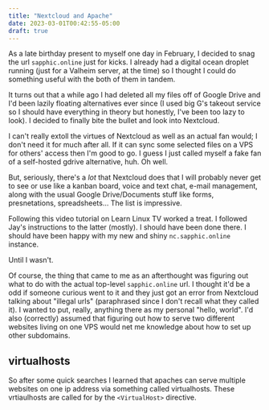 ```yaml
---
title: "Nextcloud and Apache"
date: 2023-03-01T00:42:55-05:00
draft: true
---
```


As a late birthday present to myself one day in February, I decided to snag the url `sapphic.online` just for kicks. I already had a digital ocean droplet running (just for a Valheim server, at the time) so I thought I could do something useful with the both of them in tandem.

It turns out that a while ago I had deleted all my files off of Google Drive and I'd been lazily floating alternatives ever since (I used big G's takeout service so I should have everything in theory but honestly, I've been too lazy to look). I decided to finally bite the bullet and look into Nextcloud. 

I can't really extoll the virtues of Nextcloud as well as an actual fan would; I don't need it for much after all. If it can sync some selected files on a VPS for others' access then I'm good to go. I guess I just called myself a fake fan of a self-hosted gdrive alternative, huh. Oh well. 

But, seriously, there's a *lot* that Nextcloud does that I will probably never get to see or use like a kanban board, voice and text chat, e-mail management, along with the usual Google Drive/Documents stuff like forms, presnetations, spreadsheets... The list is impressive.

Following this video tutorial on Learn Linux TV worked a treat. I followed Jay's instructions to the latter (mostly). I should have been done there. I should have been happy with my new and shiny `nc.sapphic.online` instance. 

Until I wasn't.

Of course, the thing that came to me as an afterthought was figuring out what to do with the actual top-level `sapphic.online` url. I thought it'd be a odd if someone curious went to it and they just got an error from Nextcloud talking about "illegal urls" (paraphrased since I don't recall what they called it). I wanted to put, really, anything there as my personal "hello, world". I'd also (correctly) assumed that figuring out how to serve two different websites living on one VPS would net me knowledge about how to set up other subdomains.

## virtualhosts

So after some quick searches I learned that apaches can serve multiple websites on one ip address via something called virtualhosts. These vrtiaulhosts are called for by the `<VirtualHost>` directive.
